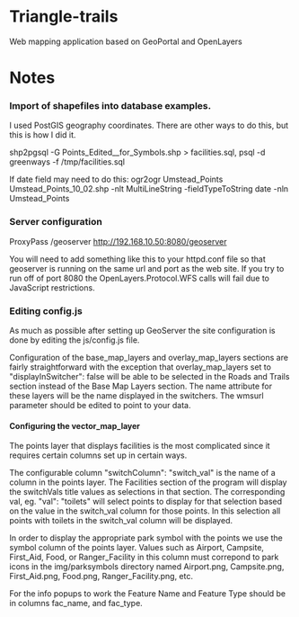 
# Triangle-trails

Web mapping application based on GeoPortal and OpenLayers

# Notes

### Import of shapefiles into database examples.

I used PostGIS geography coordinates. There are other ways to do this, but this is how I did it.

shp2pgsql -G  Points_Edited__for_Symbols.shp > facilities.sql, 
psql -d greenways -f /tmp/facilities.sql

If date field may need to do this: 
ogr2ogr Umstead_Points  Umstead_Points_10_02.shp -nlt MultiLineString -fieldTypeToString date -nln Umstead_Points


### Server configuration

ProxyPass /geoserver http://192.168.10.50:8080/geoserver

You will need to add something like this to your httpd.conf file so that geoserver is running on the same url and port as the web site. If you try to run off of port 8080 the OpenLayers.Protocol.WFS calls will fail due to JavaScript restrictions.

### Editing config.js

As much as possible after setting up GeoServer the site configuration is done by editing the js/config.js file. 

Configuration of the base_map_layers and overlay_map_layers sections are fairly straightforward with the exception that overlay_map_layers set to "displayInSwitcher": false will be able to be selected in the Roads and Trails section instead of the Base Map Layers section. The name attribute for these layers will be the name displayed in the switchers. The wmsurl parameter should be edited to point to your data.

#### Configuring the vector_map_layer

The points layer that displays facilities is the most complicated since it requires certain columns set up in certain ways.

The configurable column "switchColumn": "switch_val" is the name of a column in the points layer. The Facilities section of the program will display the switchVals title values as selections in that section. The corresponding val, eg. "val": "toilets" will select points to display for that selection based on the value in the switch_val column for those points. In this selection all points with toilets in the switch_val column will be displayed.

In order to display the appropriate park symbol with the points we use the symbol column of the points layer.  Values such as Airport,  Campsite,  First_Aid,  Food,  or Ranger_Facility in this column must correpond to park icons in the img/parksymbols directory named Airport.png,  Campsite.png,  First_Aid.png,  Food.png,  Ranger_Facility.png, etc.

For the info popups to work the Feature Name and Feature Type should be in columns fac_name, and fac_type.




